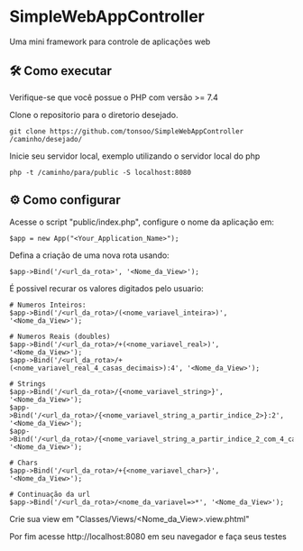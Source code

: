 # SimpleWebAppController

Uma mini framework para controle de aplicações web

## 🛠 Como executar

Verifique-se que você possue o PHP com versão >= 7.4

Clone o repositorio para o diretorio desejado.

```shell
git clone https://github.com/tonsoo/SimpleWebAppController /caminho/desejado/
```

Inicie seu servidor local, exemplo utilizando o servidor local do php

```shell
php -t /caminho/para/public -S localhost:8080
```

## ⚙ Como configurar

Acesse o script "public/index.php", configure o nome da aplicação em:

```shell
$app = new App("<Your_Application_Name>");
```

Defina a criação de uma nova rota usando:
```shell
$app->Bind('/<url_da_rota>', '<Nome_da_View>');
```

É possivel recurar os valores digitados pelo usuario:
```shell
# Numeros Inteiros:
$app->Bind('/<url_da_rota>/(<nome_variavel_inteira>)', '<Nome_da_View>');

# Numeros Reais (doubles)
$app->Bind('/<url_da_rota>/+(<nome_variavel_real>)', '<Nome_da_View>');
$app->Bind('/<url_da_rota>/+(<nome_variavel_real_4_casas_decimais>):4', '<Nome_da_View>');

# Strings
$app->Bind('/<url_da_rota>/{<nome_variavel_string>}', '<Nome_da_View>');
$app->Bind('/<url_da_rota>/{<nome_variavel_string_a_partir_indice_2>}:2', '<Nome_da_View>');
$app->Bind('/<url_da_rota>/{<nome_variavel_string_a_partir_indice_2_com_4_caracteres>}:2:4', '<Nome_da_View>');

# Chars
$app->Bind('/<url_da_rota>/+{<nome_variavel_char>}', '<Nome_da_View>');

# Continuação da url
$app->Bind('/<url_da_rota>/<nome_da_variavel=>*', '<Nome_da_View>');
```

Crie sua view em "Classes/Views/<Nome_da_View>.view.phtml"

Por fim acesse http://localhost:8080 em seu navegador e faça seus testes

